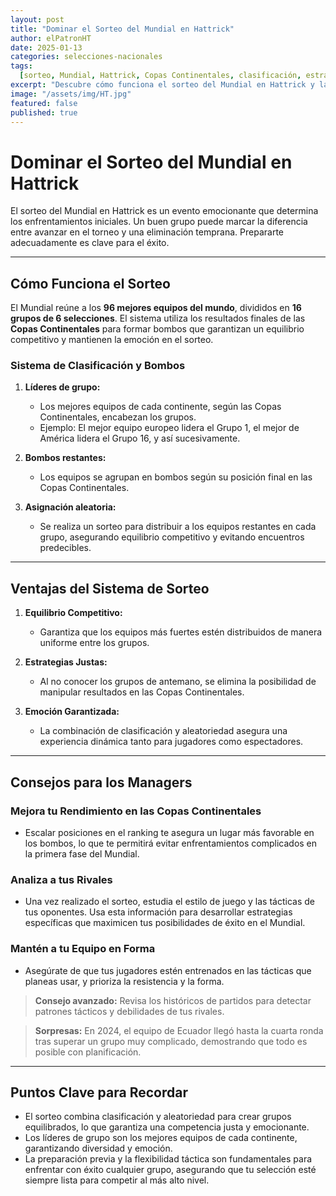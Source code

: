 ```yaml
---
layout: post
title: "Dominar el Sorteo del Mundial en Hattrick"
author: elPatronHT
date: 2025-01-13
categories: selecciones-nacionales
tags:
  [sorteo, Mundial, Hattrick, Copas Continentales, clasificación, estrategias]
excerpt: "Descubre cómo funciona el sorteo del Mundial en Hattrick y las estrategias clave para enfrentarte a cualquier grupo con éxito, llevando a tu selección a lo más alto."
image: "/assets/img/HT.jpg"
featured: false
published: true
---
```


# Dominar el Sorteo del Mundial en Hattrick

El sorteo del Mundial en Hattrick es un evento emocionante que determina los enfrentamientos iniciales. Un buen grupo puede marcar la diferencia entre avanzar en el torneo y una eliminación temprana. Prepararte adecuadamente es clave para el éxito.

---

## Cómo Funciona el Sorteo

El Mundial reúne a los **96 mejores equipos del mundo**, divididos en **16 grupos de 6 selecciones**. El sistema utiliza los resultados finales de las **Copas Continentales** para formar bombos que garantizan un equilibrio competitivo y mantienen la emoción en el sorteo.

### Sistema de Clasificación y Bombos

1. **Líderes de grupo:**

   - Los mejores equipos de cada continente, según las Copas Continentales, encabezan los grupos.
   - Ejemplo: El mejor equipo europeo lidera el Grupo 1, el mejor de América lidera el Grupo 16, y así sucesivamente.

2. **Bombos restantes:**

   - Los equipos se agrupan en bombos según su posición final en las Copas Continentales.

3. **Asignación aleatoria:**
   - Se realiza un sorteo para distribuir a los equipos restantes en cada grupo, asegurando equilibrio competitivo y evitando encuentros predecibles.

---

## Ventajas del Sistema de Sorteo

1. **Equilibrio Competitivo:**

   - Garantiza que los equipos más fuertes estén distribuidos de manera uniforme entre los grupos.

2. **Estrategias Justas:**

   - Al no conocer los grupos de antemano, se elimina la posibilidad de manipular resultados en las Copas Continentales.

3. **Emoción Garantizada:**
   - La combinación de clasificación y aleatoriedad asegura una experiencia dinámica tanto para jugadores como espectadores.

---

## Consejos para los Managers

### Mejora tu Rendimiento en las Copas Continentales

- Escalar posiciones en el ranking te asegura un lugar más favorable en los bombos, lo que te permitirá evitar enfrentamientos complicados en la primera fase del Mundial.

### Analiza a tus Rivales

- Una vez realizado el sorteo, estudia el estilo de juego y las tácticas de tus oponentes. Usa esta información para desarrollar estrategias específicas que maximicen tus posibilidades de éxito en el Mundial.

### Mantén a tu Equipo en Forma

- Asegúrate de que tus jugadores estén entrenados en las tácticas que planeas usar, y prioriza la resistencia y la forma.

> **Consejo avanzado:** Revisa los históricos de partidos para detectar patrones tácticos y debilidades de tus rivales.

> **Sorpresas:** En 2024, el equipo de Ecuador llegó hasta la cuarta ronda tras superar un grupo muy complicado, demostrando que todo es posible con planificación.

---

## Puntos Clave para Recordar

- El sorteo combina clasificación y aleatoriedad para crear grupos equilibrados, lo que garantiza una competencia justa y emocionante.
- Los líderes de grupo son los mejores equipos de cada continente, garantizando diversidad y emoción.
- La preparación previa y la flexibilidad táctica son fundamentales para enfrentar con éxito cualquier grupo, asegurando que tu selección esté siempre lista para competir al más alto nivel.
